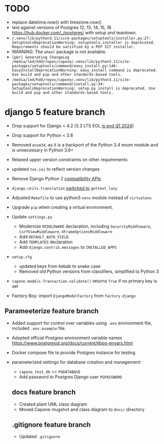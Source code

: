 

# TODO
- replace datetime.now() with timezone.now()
- test against versions of Postgres 12, 13, 14, 15, 16 https://hub.docker.com/_/postgres/ with setup and teardown.
- `/.venv/lib/python3.11/site-packages/setuptools/installer.py:27: SetuptoolsDeprecationWarning: setuptools.installer is deprecated. Requirements should be satisfied by a PEP 517 installer.`
- WARNING: The `wheel` package is not available.
- `[pbr] Generating ChangeLog /media/led/hdd/repos/capone/.venv/lib/python3.11/site-packages/setuptools/command/easy_install.py:146: EasyInstallDeprecationWarning: easy_install command is deprecated. Use build and pip and other standards-based tools.`
- `/media/led/hdd/repos/capone/.venv/lib/python3.11/site-packages/setuptools/command/install.py:34: SetuptoolsDeprecationWarning: setup.py install is deprecated. Use build and pip and other standards-based tools.`

# django 5 feature branch
- Drop support for Django < 4.2 (3.2 LTS EOL [is end Q1 2024](https://endoflife.date/django))
- Drop support for Python < 3.8
- Removed `enum34`, as it is a backport of the Python 3.4 enum module and is unnecessary in Python 3.6+
- Relaxed upper version constraints on other requirements
- updated `tox.ini` to reflect version changes
- Remove Django Python 2 [compatibility APIs](https://docs.djangoproject.com/en/3.2/releases/3.0/#removed-private-python-2-compatibility-apis) 
- `django.utils.translation` [switched to](https://docs.djangoproject.com/en/3.2/releases/3.0/#id3) `gettext_lazy`
- Adjusted `Makefile` to use python3 `venv` module instead of `virtualenv`
- Upgrade `pip` when creating a virtual environment.
- Update `settings.py`
  - Modernize `MIDDLEWARE` declaration, including `SecurityMiddleware`, `CsrfViewMiddleware`, `XFrameOptionsMiddleware`
  - Add `DEFAULT_AUTO_FIELD`
  - Add `TEMPLATES` declaration
  - Add `django.contrib.messages` to `INSTALLED_APPS`
- `setup.cfg`
  - updated keys from kebab to snake case
  - Removed old Python versions from classifiers, simplified to Python 3

- `capone.models.Transaction.validate()` returns `True` if no primary key is set
- Factory Boy: import `DjangoModelFactory` from `factory.django` 

## Parameeterize feature branch
- Added support for control over variables using `.env` environment file, included `.env.example` file.
- Adopted official Postgres environment variable names https://www.postgresql.org/docs/current/libpq-envars.html
- Docker compose file to provide Postgres instance for testing
- parameterized settings for database creation and management:
  - `capone_test_db` >> `PGDATABASE`
  - Add password to Postgres Django user `PGPASSWORD`

  ## docs feature branch
  - Created plant UML class diagram
  - Moved Capone mugshot and class diagram to `docs/` directory

  ## .gitignore feature branch
  - Updated `.gitignore`